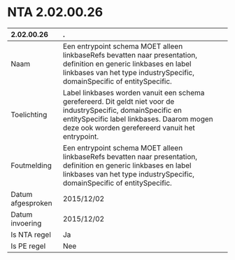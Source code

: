 # NTA 2.02.00.26

 2.02.00.26 | . 
 :--- | :--- 
 Naam | Een entrypoint schema MOET alleen linkbaseRefs bevatten naar presentation, definition en generic linkbases en label linkbases van het type industrySpecific, domainSpecific of entitySpecific. 
 Toelichting | Label linkbases worden vanuit een schema gerefereerd. Dit geldt niet voor de industrySpecific, domainSpecific en entitySpecific label linkbases. Daarom mogen deze ook worden gerefereerd vanuit het entrypoint. 
 Foutmelding | Een entrypoint schema MOET alleen linkbaseRefs bevatten naar presentation, definition en generic linkbases en label linkbases van het type industrySpecific, domainSpecific of entitySpecific. 
 Datum afgesproken | 2015/12/02 
 Datum invoering | 2015/12/02 
 Is NTA regel | Ja 
 Is PE regel | Nee 
